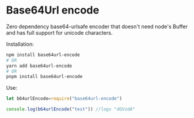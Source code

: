 # Base64Url encode

Zero dependency base64-urlsafe encoder that doesn't need node's Buffer and has full support for unicode characters.

Installation:

```sh
npm install base64url-encode
# OR
yarn add base64url-encode
# OR
pnpm install base64url-encode
```

Use:

```js
let b64urlEncode=require("base64url-encode")

console.log(b64urlEncode("test")) //logs "dGVzdA"

```
